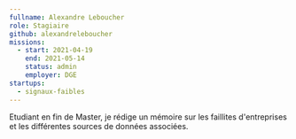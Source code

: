 ```yaml
---
fullname: Alexandre Leboucher
role: Stagiaire
github: alexandreleboucher
missions:
  - start: 2021-04-19
    end: 2021-05-14
    status: admin
    employer: DGE
startups:
  - signaux-faibles
---
```


Etudiant en fin de Master, je rédige un mémoire sur les faillites d'entreprises et les différentes sources de données associées.
